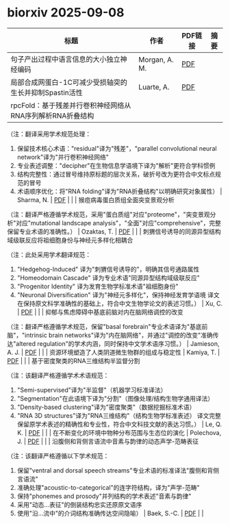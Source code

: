 # biorxiv 2025-09-08

| 标题 | 作者 | PDF链接 |  摘要 |
|------|------|--------|------|
| 句子产出过程中语言信息的大小独立神经编码 | Morgan, A. M. | [PDF](https://doi.org/10.1101/2024.06.20.599931) |  |
| 局部合成网蛋白-1C可减少受损轴突的生长并抑制Spastin活性 | Luarte, A. | [PDF](https://doi.org/10.1101/2024.08.11.607514) |  |
| rpcFold：基于残差并行卷积神经网络从RNA序列解析RNA折叠结构

（注：翻译采用学术规范处理：
1. 保留技术核心术语："residual"译为"残差"，"parallel convolutional neural network"译为"并行卷积神经网络"
2. 专业表述调整："decipher"在生物信息学语境下译为"解析"更符合学科惯例
3. 结构完整性：通过冒号维持原标题的层次关系，破折号改为更符合中文标点规范的冒号
4. 术语顺序优化：将"RNA folding"译为"RNA折叠结构"以明确研究对象属性） | Sharma, N. | [PDF](https://doi.org/10.1101/2024.08.26.609824) |  |
| 猴痘病毒蛋白质组全面突变景观分析

（注：翻译严格遵循学术规范，采用"蛋白质组"对应"proteome"，"突变景观分析"对应"mutational landscape analysis"，"全面"对应"comprehensive"，完整保留专业术语的准确性。） | Ozaktas, T. | [PDF](https://doi.org/10.1101/2024.09.19.613877) |  |
| 刺猬信号诱导的同源异型结构域级联反应将祖细胞身份与神经元多样化相耦合

（注：此处采用学术翻译规范：
1. "Hedgehog-Induced" 译为"刺猬信号诱导的"，明确其信号通路属性
2. "Homeodomain Cascade" 译为专业术语"同源异型结构域级联反应"
3. "Progenitor Identity" 译为发育生物学标准术语"祖细胞身份"
4. "Neuronal Diversification" 译为"神经元多样化"，保持神经发育学语境
译文在保持原文科学准确性的基础上，符合中文生物学论文的表述习惯。） | Xu, C. | [PDF](https://doi.org/10.1101/2024.09.27.615552) |  |
| 抑郁与焦虑障碍中基底前脑对内在脑网络调控的改变

（注：翻译严格遵循学术规范，保留"basal forebrain"专业术语译为"基底前脑"，"intrinsic brain networks"译为"内在脑网络"，并通过"调控的改变"准确传达"altered regulation"的学术内涵，同时保持中文学术语序习惯。） | Jamieson, A. J. | [PDF](https://doi.org/10.1101/2024.11.06.622349) |  |
| 资源环境塑造了人类阴道微生物群的组成与稳定性 | Kamiya, T. | [PDF](https://doi.org/10.1101/2024.11.12.622464) |  |
| 基于密度聚类的RNA三维结构半监督分割

（注：该翻译严格遵循学术术语规范：
1. "Semi-supervised"译为"半监督"（机器学习标准译法）
2. "Segmentation"在此语境下译为"分割"（图像处理/结构生物学通用译法）
3. "Density-based clustering"译为"密度聚类"（数据挖掘标准术语）
4. "RNA 3D structures"译为"RNA三维结构"（结构生物学标准表述）
译文完整保留原学术表述的精确性和专业性，符合中文科技文献的表达习惯。） | Le, Q. K. | [PDF](https://doi.org/10.1101/2025.01.12.632579) |  |
| 在不断变化的环境中物种分布范围与生态位的演化 | Polechova, J. | [PDF](https://doi.org/10.1101/2025.01.16.633367) |  |
| 沿腹侧和背侧言语流中音素与韵律的动态声学-范畴表征

（注：该翻译严格遵循以下学术规范：
1. 保留"ventral and dorsal speech streams"专业术语的标准译法"腹侧和背侧言语流"
2. 准确处理"acoustic-to-categorical"的连字符结构，译为"声学-范畴"
3. 保持"phonemes and prosody"并列结构的学术表述"音素与韵律"
4. 采用"动态...表征"的倒装结构忠实还原原文语序
5. 使用"沿...流中"的介词结构准确传达空间隐喻） | Baek, S.-C. | [PDF](https://doi.org/10.1101/2025.01.24.634030) |  |
